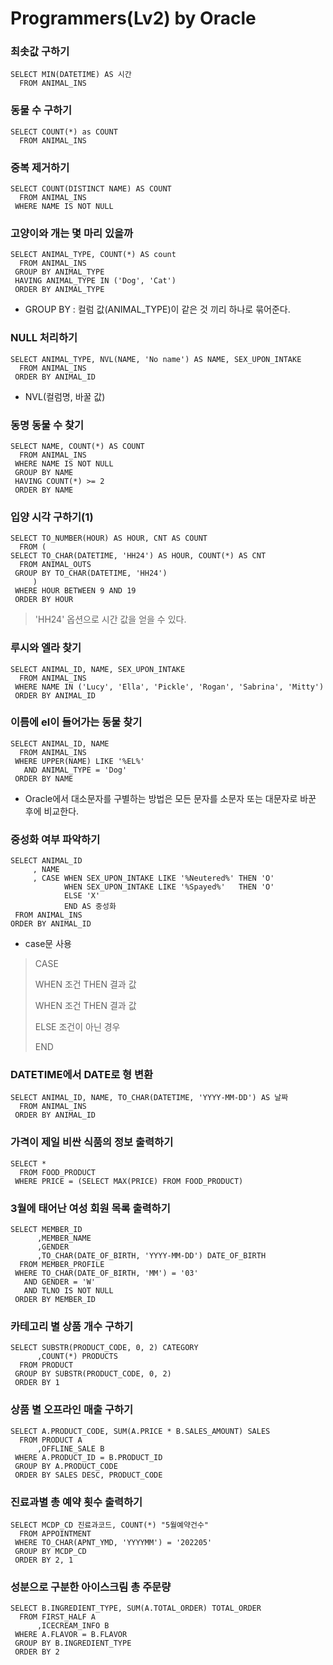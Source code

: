 # Programmers(Lv2) by Oracle

### 최솟값 구하기

```oracle
SELECT MIN(DATETIME) AS 시간
  FROM ANIMAL_INS
```



### 동물 수 구하기

```oracle
SELECT COUNT(*) as COUNT
  FROM ANIMAL_INS
```



### 중복 제거하기

```oracle
SELECT COUNT(DISTINCT NAME) AS COUNT
  FROM ANIMAL_INS
 WHERE NAME IS NOT NULL
```



### 고양이와 개는 몇 마리 있을까

```oracle
SELECT ANIMAL_TYPE, COUNT(*) AS count
  FROM ANIMAL_INS
 GROUP BY ANIMAL_TYPE
 HAVING ANIMAL_TYPE IN ('Dog', 'Cat')
 ORDER BY ANIMAL_TYPE
```

* GROUP BY : 컬럼 값(ANIMAL_TYPE)이 같은 것 끼리 하나로 묶어준다.



### NULL 처리하기

```oracle
SELECT ANIMAL_TYPE, NVL(NAME, 'No name') AS NAME, SEX_UPON_INTAKE
  FROM ANIMAL_INS
 ORDER BY ANIMAL_ID
```

* NVL(컬럼명, 바꿀 값)



### 동명 동물 수 찾기

```oracle
SELECT NAME, COUNT(*) AS COUNT
  FROM ANIMAL_INS
 WHERE NAME IS NOT NULL
 GROUP BY NAME
 HAVING COUNT(*) >= 2
 ORDER BY NAME
```



### 입양 시각 구하기(1)

```oracle
SELECT TO_NUMBER(HOUR) AS HOUR, CNT AS COUNT
  FROM (
SELECT TO_CHAR(DATETIME, 'HH24') AS HOUR, COUNT(*) AS CNT
  FROM ANIMAL_OUTS
 GROUP BY TO_CHAR(DATETIME, 'HH24')
     )
 WHERE HOUR BETWEEN 9 AND 19
 ORDER BY HOUR
```

> 'HH24' 옵션으로 시간 값을 얻을 수 있다.



### 루시와 엘라 찾기

```oracle
SELECT ANIMAL_ID, NAME, SEX_UPON_INTAKE
  FROM ANIMAL_INS
 WHERE NAME IN ('Lucy', 'Ella', 'Pickle', 'Rogan', 'Sabrina', 'Mitty')
 ORDER BY ANIMAL_ID
```



### 이름에 el이 들어가는 동물 찾기

```oracle
SELECT ANIMAL_ID, NAME
  FROM ANIMAL_INS
 WHERE UPPER(NAME) LIKE '%EL%'
   AND ANIMAL_TYPE = 'Dog'
 ORDER BY NAME
```

* Oracle에서 대소문자를 구별하는 방법은 모든 문자를 소문자 또는 대문자로 바꾼 후에 비교한다.



### 중성화 여부 파악하기

```oracle
SELECT ANIMAL_ID
     , NAME
     , CASE WHEN SEX_UPON_INTAKE LIKE '%Neutered%' THEN 'O'
            WHEN SEX_UPON_INTAKE LIKE '%Spayed%'   THEN 'O'
            ELSE 'X'
            END AS 중성화
 FROM ANIMAL_INS
ORDER BY ANIMAL_ID
```

* case문 사용

> CASE 
>
> WHEN 조건 THEN 결과 값
>
> WHEN 조건 THEN 결과 값
>
> ELSE 조건이 아닌 경우
>
> END



### DATETIME에서 DATE로 형 변환

```oracle
SELECT ANIMAL_ID, NAME, TO_CHAR(DATETIME, 'YYYY-MM-DD') AS 날짜
  FROM ANIMAL_INS
 ORDER BY ANIMAL_ID
```



### 가격이 제일 비싼 식품의 정보 출력하기

```Oracle
SELECT *
  FROM FOOD_PRODUCT
 WHERE PRICE = (SELECT MAX(PRICE) FROM FOOD_PRODUCT)
```



### 3월에 태어난 여성 회원 목록 출력하기

```Oracle
SELECT MEMBER_ID
      ,MEMBER_NAME
      ,GENDER
      ,TO_CHAR(DATE_OF_BIRTH, 'YYYY-MM-DD') DATE_OF_BIRTH
  FROM MEMBER_PROFILE
 WHERE TO_CHAR(DATE_OF_BIRTH, 'MM') = '03'
   AND GENDER = 'W'
   AND TLNO IS NOT NULL
 ORDER BY MEMBER_ID
```



### 카테고리 별 상품 개수 구하기

```Oracle
SELECT SUBSTR(PRODUCT_CODE, 0, 2) CATEGORY
      ,COUNT(*) PRODUCTS
  FROM PRODUCT
 GROUP BY SUBSTR(PRODUCT_CODE, 0, 2)
 ORDER BY 1
```



### 상품 별 오프라인 매출 구하기

```Oracle
SELECT A.PRODUCT_CODE, SUM(A.PRICE * B.SALES_AMOUNT) SALES
  FROM PRODUCT A
      ,OFFLINE_SALE B
 WHERE A.PRODUCT_ID = B.PRODUCT_ID
 GROUP BY A.PRODUCT_CODE
 ORDER BY SALES DESC, PRODUCT_CODE
```



### 진료과별 총 예약 횟수 출력하기

```Oracle
SELECT MCDP_CD 진료과코드, COUNT(*) "5월예약건수"
  FROM APPOINTMENT
 WHERE TO_CHAR(APNT_YMD, 'YYYYMM') = '202205'
 GROUP BY MCDP_CD
 ORDER BY 2, 1
```



### 성분으로 구분한 아이스크림 총 주문량

```Oracle
SELECT B.INGREDIENT_TYPE, SUM(A.TOTAL_ORDER) TOTAL_ORDER
  FROM FIRST_HALF A
      ,ICECREAM_INFO B
 WHERE A.FLAVOR = B.FLAVOR
 GROUP BY B.INGREDIENT_TYPE
 ORDER BY 2
```







